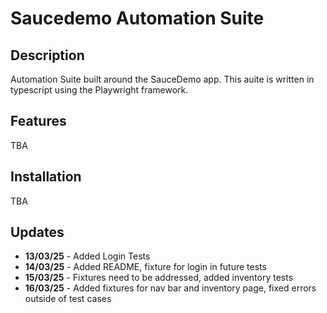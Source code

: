 # Saucedemo Automation Suite

## Description

Automation Suite built around the SauceDemo app. This auite is written in typescript using the Playwright framework.

## Features

TBA

## Installation

TBA

## Updates

- **13/03/25** - Added Login Tests
- **14/03/25** - Added README, fixture for login in future tests
- **15/03/25** - Fixtures need to be addressed, added inventory tests
- **16/03/25** - Added fixtures for nav bar and inventory page, fixed errors outside of test cases
